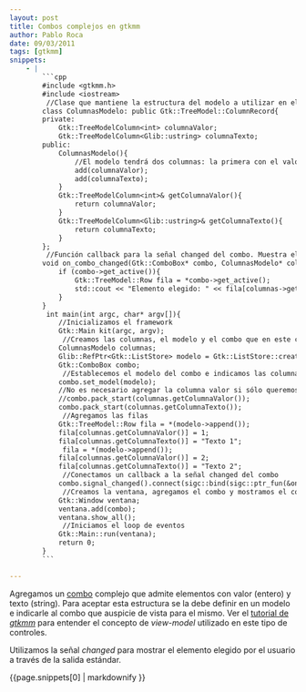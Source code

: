 ```yaml
---
layout: post
title: Combos complejos en gtkmm
author: Pablo Roca
date: 09/03/2011
tags: [gtkmm]
snippets: 
    - |
        ```cpp
        #include <gtkmm.h>
        #include <iostream>
         //Clase que mantiene la estructura del modelo a utilizar en el combo
        class ColumnasModelo: public Gtk::TreeModel::ColumnRecord{
        private:
            Gtk::TreeModelColumn<int> columnaValor;
            Gtk::TreeModelColumn<Glib::ustring> columnaTexto;
        public:
            ColumnasModelo(){
                //El modelo tendrá dos columnas: la primera con el valor entero, la segunda con el texto string unicode.
                add(columnaValor);
                add(columnaTexto);
            }
            Gtk::TreeModelColumn<int>& getColumnaValor(){
                return columnaValor;
            }
            Gtk::TreeModelColumn<Glib::ustring>& getColumnaTexto(){
                return columnaTexto;
            }
        };
         //Función callback para la señal changed del combo. Muestra el valor actual por salida estándar
        void on_combo_changed(Gtk::ComboBox* combo, ColumnasModelo* columnas){
            if (combo->get_active()){
                Gtk::TreeModel::Row fila = *combo->get_active();
                std::cout << "Elemento elegido: " << fila[columnas->getColumnaTexto()] << " con valor: " << fila[columnas->getColumnaValor()] << std::endl;
            }
        }
         int main(int argc, char* argv[]){
            //Inicializamos el framework
            Gtk::Main kit(argc, argv);
             //Creamos las columnas, el modelo y el combo que en este caso será la vista para el modelo planteado
            ColumnasModelo columnas;
            Glib::RefPtr<Gtk::ListStore> modelo = Gtk::ListStore::create(columnas);
            Gtk::ComboBox combo;
             //Establecemos el modelo del combo e indicamos las columnas a mostrar
            combo.set_model(modelo);
            //No es necesario agregar la columna valor si sólo queremos mostrar el texto
            //combo.pack_start(columnas.getColumnaValor());
            combo.pack_start(columnas.getColumnaTexto());
             //Agregamos las filas
            Gtk::TreeModel::Row fila = *(modelo->append());
            fila[columnas.getColumnaValor()] = 1;
            fila[columnas.getColumnaTexto()] = "Texto 1";
             fila = *(modelo->append());
            fila[columnas.getColumnaValor()] = 2;
            fila[columnas.getColumnaTexto()] = "Texto 2";
             //Conectamos un callback a la señal changed del combo
            combo.signal_changed().connect(sigc::bind(sigc::ptr_fun(&on_combo_changed), &combo, &columnas));
             //Creamos la ventana, agregamos el combo y mostramos el contenido
            Gtk::Window ventana;
            ventana.add(combo);
            ventana.show_all();
             //Iniciamos el loop de eventos
            Gtk::Main::run(ventana);
            return 0;
        }
        ```

---
```

<div class="entry-content">
						<p>Agregamos un <a href="http://library.gnome.org/devel/gtkmm-tutorial/stable/sec-combobox.html">combo</a> complejo que admite elementos con valor (entero) y texto (string). Para aceptar esta estructura se la debe definir en un modelo e indicarle al combo que auspicie de vista para el mismo. Ver el <a href="http://library.gnome.org/devel/gtkmm-tutorial/2.91/chapter-combobox.html">tutorial de <em>gtkmm</em></a> para entender el concepto de <em>view-model</em> utilizado en este tipo de controles.</p>
<p>Utilizamos la señal <em>changed</em> para mostrar el elemento elegido por el usuario a través de la salida estándar.</p>
<div><div>{{page.snippets[0] | markdownify }}</div></div>
											</div>
